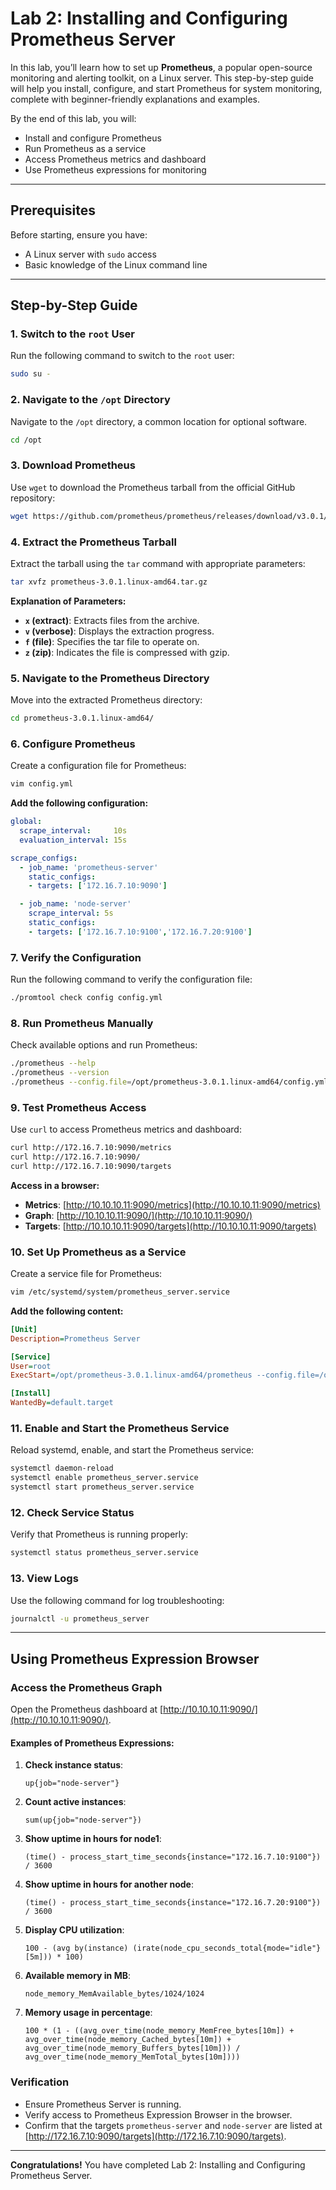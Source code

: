 # Lab 2: Installing and Configuring Prometheus Server

In this lab, you’ll learn how to set up **Prometheus**, a popular open-source monitoring and alerting toolkit, on a Linux server. This step-by-step guide will help you install, configure, and start Prometheus for system monitoring, complete with beginner-friendly explanations and examples.

By the end of this lab, you will:

- Install and configure Prometheus
- Run Prometheus as a service
- Access Prometheus metrics and dashboard
- Use Prometheus expressions for monitoring

---

## Prerequisites

Before starting, ensure you have:

- A Linux server with `sudo` access
- Basic knowledge of the Linux command line

---

## Step-by-Step Guide

### 1. Switch to the `root` User

Run the following command to switch to the `root` user:

```bash
sudo su -
```

### 2. Navigate to the `/opt` Directory

Navigate to the `/opt` directory, a common location for optional software.

```bash
cd /opt
```

### 3. Download Prometheus

Use `wget` to download the Prometheus tarball from the official GitHub repository:

```bash
wget https://github.com/prometheus/prometheus/releases/download/v3.0.1/prometheus-3.0.1.linux-amd64.tar.gz
```

### 4. Extract the Prometheus Tarball

Extract the tarball using the `tar` command with appropriate parameters:

```bash
tar xvfz prometheus-3.0.1.linux-amd64.tar.gz
```

**Explanation of Parameters:**

- **`x` (extract)**: Extracts files from the archive.
- **`v` (verbose)**: Displays the extraction progress.
- **`f` (file)**: Specifies the tar file to operate on.
- **`z` (zip)**: Indicates the file is compressed with gzip.

### 5. Navigate to the Prometheus Directory

Move into the extracted Prometheus directory:

```bash
cd prometheus-3.0.1.linux-amd64/
```

### 6. Configure Prometheus

Create a configuration file for Prometheus:

```bash
vim config.yml
```

**Add the following configuration:**

```yaml
global:
  scrape_interval:     10s
  evaluation_interval: 15s

scrape_configs:
  - job_name: 'prometheus-server'
    static_configs:
    - targets: ['172.16.7.10:9090']

  - job_name: 'node-server'
    scrape_interval: 5s
    static_configs:
    - targets: ['172.16.7.10:9100','172.16.7.20:9100']
```

### 7. Verify the Configuration

Run the following command to verify the configuration file:

```bash
./promtool check config config.yml
```

### 8. Run Prometheus Manually

Check available options and run Prometheus:

```bash
./prometheus --help
./prometheus --version
./prometheus --config.file=/opt/prometheus-3.0.1.linux-amd64/config.yml
```

### 9. Test Prometheus Access

Use `curl` to access Prometheus metrics and dashboard:

```bash
curl http://172.16.7.10:9090/metrics
curl http://172.16.7.10:9090/
curl http://172.16.7.10:9090/targets
```

**Access in a browser:**

- **Metrics**: [http://10.10.10.11:9090/metrics](http://10.10.10.11:9090/metrics)
- **Graph**: [http://10.10.10.11:9090/](http://10.10.10.11:9090/)
- **Targets**: [http://10.10.10.11:9090/targets](http://10.10.10.11:9090/targets)

### 10. Set Up Prometheus as a Service

Create a service file for Prometheus:

```bash
vim /etc/systemd/system/prometheus_server.service
```

**Add the following content:**

```ini
[Unit]
Description=Prometheus Server

[Service]
User=root
ExecStart=/opt/prometheus-3.0.1.linux-amd64/prometheus --config.file=/opt/prometheus-3.0.1.linux-amd64/config.yml --web.external-url=http://0.0.0.0:9090/

[Install]
WantedBy=default.target
```

### 11. Enable and Start the Prometheus Service

Reload systemd, enable, and start the Prometheus service:

```bash
systemctl daemon-reload
systemctl enable prometheus_server.service
systemctl start prometheus_server.service
```

### 12. Check Service Status

Verify that Prometheus is running properly:

```bash
systemctl status prometheus_server.service
```

### 13. View Logs

Use the following command for log troubleshooting:

```bash
journalctl -u prometheus_server
```

---

## Using Prometheus Expression Browser

### Access the Prometheus Graph

Open the Prometheus dashboard at [http://10.10.10.11:9090/](http://10.10.10.11:9090/).

#### Examples of Prometheus Expressions:

1. **Check instance status**:

   ```promql
   up{job="node-server"}
   ```

2. **Count active instances**:

   ```promql
   sum(up{job="node-server"})
   ```

3. **Show uptime in hours for node1**:

   ```promql
   (time() - process_start_time_seconds{instance="172.16.7.10:9100"}) / 3600
   ```

4. **Show uptime in hours for another node**:

   ```promql
   (time() - process_start_time_seconds{instance="172.16.7.20:9100"}) / 3600
   ```

5. **Display CPU utilization**:

   ```promql
   100 - (avg by(instance) (irate(node_cpu_seconds_total{mode="idle"}[5m])) * 100)
   ```

6. **Available memory in MB**:

   ```promql
   node_memory_MemAvailable_bytes/1024/1024
   ```

7. **Memory usage in percentage**:

   ```promql
   100 * (1 - ((avg_over_time(node_memory_MemFree_bytes[10m]) + avg_over_time(node_memory_Cached_bytes[10m]) + avg_over_time(node_memory_Buffers_bytes[10m])) / avg_over_time(node_memory_MemTotal_bytes[10m])))
   ```

### Verification

- Ensure Prometheus Server is running.
- Verify access to Prometheus Expression Browser in the browser.
- Confirm that the targets `prometheus-server` and `node-server` are listed at [http://172.16.7.10:9090/targets](http://172.16.7.10:9090/targets).

---

**Congratulations!** You have completed Lab 2: Installing and Configuring Prometheus Server.